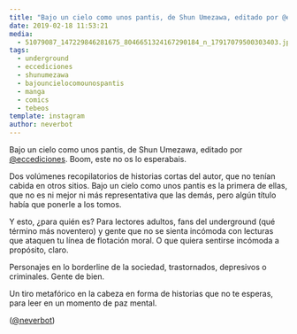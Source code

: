 ```yaml
---
title: "Bajo un cielo como unos pantis, de Shun Umezawa, editado por @eccediciones. Boom, este no os lo esperabais"
date: 2019-02-18 11:53:21
media: 
  - 51079087_147229846281675_8046651324167290184_n_17917079500303403.jpg
tags: 
  - underground
  - eccediciones
  - shunumezawa
  - bajouncielocomounospantis
  - manga
  - comics
  - tebeos
template: instagram
author: neverbot
---
```


Bajo un cielo como unos pantis, de Shun Umezawa, editado por [@eccediciones](https://instagram.com/eccediciones). Boom, este no os lo esperabais.

Dos volúmenes recopilatorios de historias cortas del autor, que no tenían cabida en otros sitios. Bajo un cielo como unos pantis es la primera de ellas, que no es ni mejor ni más representativa que las demás, pero algún título había que ponerle a los tomos.

Y esto, ¿para quién es? Para lectores adultos, fans del underground (qué término más noventero) y gente que no se sienta incómoda con lecturas que ataquen tu línea de flotación moral. O que quiera sentirse incómoda a propósito, claro.

Personajes en lo borderline de la sociedad, trastornados, depresivos o criminales. Gente de bien.

Un tiro metafórico en la cabeza en forma de historias que no te esperas, para leer en un momento de paz mental.

([@neverbot](https://instagram.com/neverbot))
